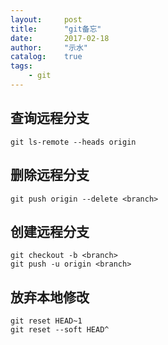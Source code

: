 ```yaml
---
layout:     post
title:      "git备忘"
date:       2017-02-18
author:     "示水"
catalog:    true
tags:
    - git
---
```


## 查询远程分支
```
git ls-remote --heads origin
```

## 删除远程分支
```
git push origin --delete <branch>
```

## 创建远程分支
```
git checkout -b <branch>
git push -u origin <branch>
```

## 放弃本地修改
```
git reset HEAD~1
git reset --soft HEAD^
```
